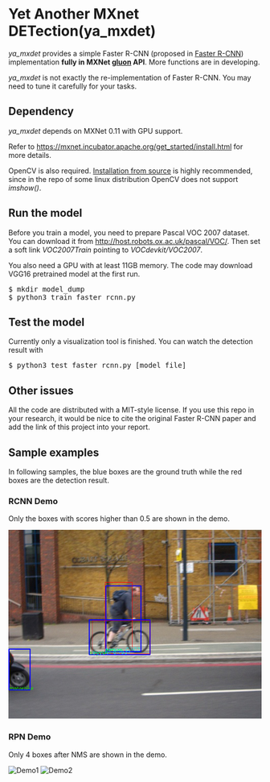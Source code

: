 Yet Another MXnet DETection(ya_mxdet)
=====
*ya_mxdet* provides a simple Faster R-CNN
(proposed in [Faster R-CNN](https://arxiv.org/abs/1506.01497))
implementation **fully in MXNet [gluon](http://gluon.mxnet.io) API**. More functions are in developing.

*ya_mxdet* is not exactly the re-implementation of Faster R-CNN. You may need 
to tune it carefully for your tasks.

## Dependency
*ya_mxdet* depends on MXNet 0.11 with GPU support. 

 Refer to 
<https://mxnet.incubator.apache.org/get_started/install.html> for more details.

OpenCV is also required. [Installation from source](http://docs.opencv.org/master/d7/d9f/tutorial_linux_install.html) is highly recommended, since in the repo of some linux distribution OpenCV does not support *imshow()*.


## Run the model
Before you train a model, you need to prepare Pascal VOC 2007 dataset. You can 
download it from <http://host.robots.ox.ac.uk/pascal/VOC/>. Then set a soft 
link *VOC2007Train* pointing to *VOCdevkit/VOC2007*.

You also need a GPU with at least 11GB memory. The code may download VGG16 
pretrained model at the first run.
<pre>
$ mkdir model_dump
$ python3 train_faster_rcnn.py
</pre>

## Test the model
Currently only a visualization tool is finished. You can watch the detection 
result with 
<pre>
$ python3 test_faster_rcnn.py [model file]
</pre>

## Other issues
All the code are distributed with a MIT-style license. If you use this repo in your research, it would be nice to cite the original Faster R-CNN paper and add the link of this project into your report.

## Sample examples
In following samples, the blue boxes are the ground truth while the red boxes 
are the detection result. 
### RCNN Demo
Only the boxes with scores higher than 0.5 are shown in the demo. 

![Demo3](images/demo3.png)
### RPN Demo
Only 4 boxes after NMS are shown in the demo.

![Demo1](images/demo1.png)
![Demo2](images/demo2.png)
